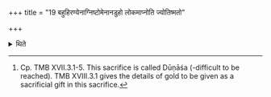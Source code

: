 +++
title = "19 बहुहिरण्येनाग्निष्टोमेनानडुहो लोकमाप्नोति ज्योतिष्मतो"

+++

<details><summary>थिते</summary>

19. By means of the Bahuhiraṇya (consisting of ample gold) -sacrifice perfomed as an Agniṣṭoma the sacrificer obtains the world of bulls, wins the bright worlds.[^1]   

[^1]: Cp. TMB XVII.3.1-5. This sacrifice is called Dūṇāśa (-difficult to be reached). TMB XVIII.3.1 gives the details of gold to be given as a sacrificial gift in this sacrifice.  

</details>
